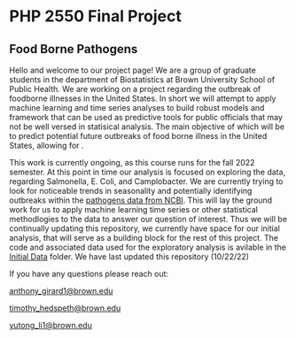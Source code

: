 # PHP 2550 Final Project
## Food Borne Pathogens 

Hello and welcome to our project page! We are a group of graduate students in the department of Biostatistics at Brown University School of Public Health. We are working on a project regarding the outbreak of foodborne illnesses in the United States. In short we will attempt to apply machine learning and time series analyses to build robust models and framework that can be used as predictive tools for public officials that may not be well versed in statisical analysis. The main objective of which will be to predict potential future outbreaks of food borne illness in the United States, allowing for .

This work is currently ongoing, as this course runs for the fall 2022 semester.  At this point in time our analysis is focused on exploring the data, regarding Salmonella, E. Coli, and Camplobacter. We are currently trying to look for noticeable trends in seasonality and potentially identifying outbreaks within the [pathogens data from NCBI](https://www.ncbi.nlm.nih.gov/pathogens/). This will lay the ground work for us to apply machine learning time series or other statistical methodlogies to the data to answer our question of interest. Thus we will be continually updating this repository, we currently have space for our initial analysis, that will serve as a building block for the rest of this project. The code and associated data used for the exploratory analysis is avilable in the [Initial Data](https://github.com/timhedspeth/PHP-2550-Final-Project/tree/main/Initial%20work) folder. We have last updated this repository (10/22/22)

If you have any questions please reach out:

anthony_girard1@brown.edu 

timothy_hedspeth@brown.edu

yutong_li1@brown.edu 
